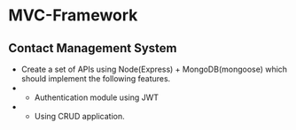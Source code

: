 # MVC-Framework

## Contact Management System

* Create a set of APIs using Node(Express) + MongoDB(mongoose) which should implement the following features.
* * Authentication module using JWT
* * Using CRUD application.

